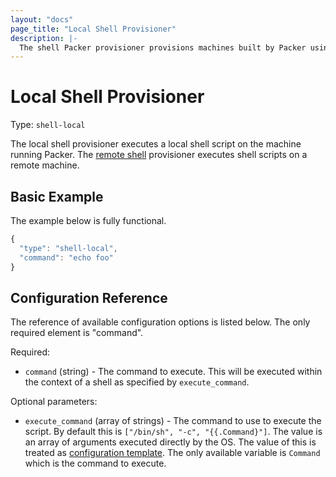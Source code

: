 ```yaml
---
layout: "docs"
page_title: "Local Shell Provisioner"
description: |-
  The shell Packer provisioner provisions machines built by Packer using shell scripts. Shell provisioning is the easiest way to get software installed and configured on a machine.
---
```


# Local Shell Provisioner

Type: `shell-local`

The local shell provisioner executes a local shell script on the machine
running Packer. The [remote shell](/docs/provisioners/shell.html)
provisioner executes shell scripts on a remote machine.

## Basic Example

The example below is fully functional.

```javascript
{
  "type": "shell-local",
  "command": "echo foo"
}
```

## Configuration Reference

The reference of available configuration options is listed below. The only
required element is "command".

Required:

* `command` (string) - The command to execute. This will be executed
  within the context of a shell as specified by `execute_command`.

Optional parameters:

* `execute_command` (array of strings) - The command to use to execute the script.
  By default this is `["/bin/sh", "-c", "{{.Command}"]`. The value is an array
  of arguments executed directly by the OS.
  The value of this is
  treated as [configuration template](/docs/templates/configuration-templates.html).
  The only available variable is `Command` which is the command to execute.

